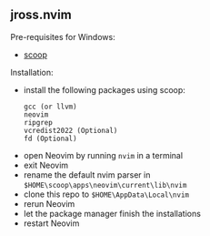 ## jross.nvim
Pre-requisites for Windows:
- [scoop](https://scoop.sh/)

Installation: 
- install the following packages using scoop:
  ```
  gcc (or llvm)
  neovim
  ripgrep
  vcredist2022 (Optional)
  fd (Optional)
  ```
- open Neovim by running `nvim` in a terminal
- exit Neovim
- rename the default nvim parser in `$HOME\scoop\apps\neovim\current\lib\nvim`
- clone this repo to `$HOME\AppData\Local\nvim`
- rerun Neovim
- let the package manager finish the installations
- restart Neovim
